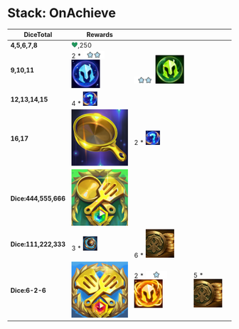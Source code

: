 # Stack: OnAchieve
| **DiceTotal**        | **Rewards**                                                                                                                    |                                                                                                                                |                                                   |
| -                    | -                                                                                                                              | -                                                                                                                              | -                                                 |
| **4,5,6,7,8**        | ![hp](../../tftspecs/icon/fights/hp.png),250                                                                                   |                                                                                                                                |                                                   |
| **9,10,11**          | 2 * ![Unit_Star](../../tftspecs/icon/rewards/Champion_Star_2.png)![Unit_Cost](../../tftspecs/icon/rewards/Champion_Cost_3.png) | ![Unit_Star](../../tftspecs/icon/rewards/Champion_Star_2.png)![Unit_Cost](../../tftspecs/icon/rewards/Champion_Cost_2.png)     |                                                   |
| **12,13,14,15**      | 4 * ![Component](../../tftspecs/icon/rewards/Component.jpg)                                                                    |                                                                                                                                |                                                   |
| **16,17**            | ![FryingPan](../../tftitems/icon/set14/Components/FryingPan.png)                                                               | 2 * ![Component](../../tftspecs/icon/rewards/Component.jpg)                                                                    |                                                   |
| **Dice:444,555,666** | ![TacticiansCape](../../tftitems/icon/set14/Crown/TacticiansCape.png)                                                          |                                                                                                                                |                                                   |
| **Dice:111,222,333** | 3 * ![LesserChampionDuplicator](../../tftspecs/icon/rewards/LesserChampionDuplicator.png)                                      | 6 * ![Gold](../../tftspecs/icon/rewards/Gold.png)                                                                              |                                                   |
| **Dice:6-2-6**       | ![TacticiansCrown](../../tftitems/icon/set14/Crown/ForceofNature.png)                                                          | 2 * ![Unit_Star](../../tftspecs/icon/rewards/Champion_Star_1.png)![Unit_Cost](../../tftspecs/icon/rewards/Champion_Cost_5.png) | 5 * ![Gold](../../tftspecs/icon/rewards/Gold.png) |
